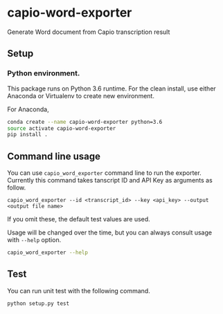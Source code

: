 # capio-word-exporter
Generate Word document from Capio transcription result


## Setup

### Python environment.

This package runs on Python 3.6 runtime.
For the clean install, use either Anaconda or Virtualenv to create new environment.

For Anaconda,

```bash
conda create --name capio-word-exporter python=3.6
source activate capio-word-exporter
pip install .
```


## Command line usage

You can use `capio_word_exporter` command line to run the exporter.
Currently this command takes tanscript ID and API Key as arguments as follow. 

```
capio_word_exporter --id <transcript_id> --key <api_key> --output <output file name>
```

If you omit these, the default test values are used.

Usage will be changed over the time, but you can always consult usage with `--help` option.

```bash
capio_word_exporter --help
```


## Test

You can run unit test with the following command.

```
python setup.py test
```
